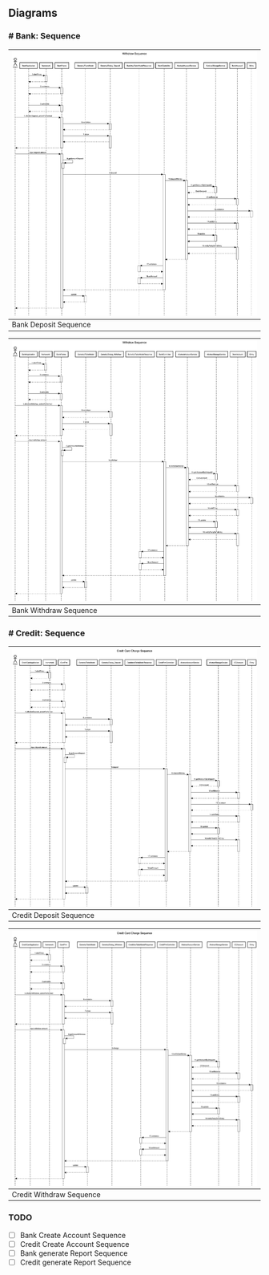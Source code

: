 
##  Diagrams

### # Bank: Sequence
| <a target="_blank" href="#">![FINCO](./seq/bank_deposit.jpeg)</a> |
|-------------------------------------------------------------------|
| Bank Deposit Sequence                                             |


| <a target="_blank" href="#">![FINCO](./seq/bank_withdraw.jpeg)</a> |
|--------------------------------------------------------------------|
| Bank Withdraw Sequence                                             |

### # Credit: Sequence

| <a target="_blank" href="#">![FINCO](./seq/credit_deposit.jpeg)</a> |
|---------------------------------------------------------------------|
| Credit Deposit Sequence                                               |


| <a target="_blank" href="#">![FINCO](./seq/credit_withdraw.jpeg)</a> |
|----------------------------------------------------------------------|
| Credit Withdraw Sequence                                             |


### TODO

- [ ] Bank Create Account Sequence
- [ ] Credit Create Account Sequence
- [ ] Bank generate Report Sequence
- [ ] Credit generate Report Sequence